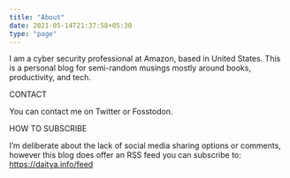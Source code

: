 ```yaml
---
title: "About"
date: 2021-05-14T21:37:58+05:30
type: "page"
---
```


I am a cyber security professional at Amazon, based in United States. This is a personal blog for semi-random musings mostly around books, productivity, and tech.

CONTACT

You can contact me on Twitter or Fosstodon.

HOW TO SUBSCRIBE

I’m deliberate about the lack of social media sharing options or comments, however this blog does offer an RSS feed you can subscribe to:  https://daitya.info/feed
